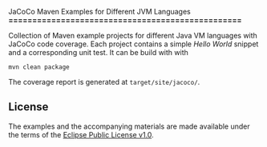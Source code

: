 JaCoCo Maven Examples for Different JVM Languages
**=================================================**

Collection of Maven example projects for different Java VM languages with JaCoCo
code coverage. Each project contains a simple _Hello World_ snippet and a
corresponding unit test. It can be build with with

    mvn clean package

The coverage report is generated at `target/site/jacoco/`.

License
-------

The examples and the accompanying materials are made available under the terms
of the [Eclipse Public License v1.0](http://www.eclipse.org/legal/epl-v10.html).

